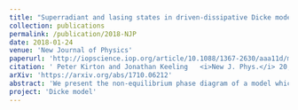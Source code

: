 ```yaml
---
title: "Superradiant and lasing states in driven-dissipative Dicke models"
collection: publications
permalink: /publication/2018-NJP
date: 2018-01-24
venue: 'New Journal of Physics'
paperurl: 'http://iopscience.iop.org/article/10.1088/1367-2630/aaa11d/meta'
citation: ' Peter Kirton and Jonathan Keeling   <i>New J. Phys.</i> 20, 015009 (2018)'
arXiv: 'https://arxiv.org/abs/1710.06212'
abstract: 'We present the non-equilibrium phase diagram of a model which can demonstrate both Dicke--Hepp--Lieb superradiance and regular lasing by varying the coherent and incoherent driving terms. We find that the regions in the phase diagram corresponding to superradiance and standard lasing are always separated by a normal region. We analyse the behaviour of the system using a combination of exact numerics based on permutation symmetry of the density matrix for small to intermediate numbers of molecules, and second order cumulant equations for large numbers of molecules. We find that the nature of the photon distribution in the superradiant and lasing states are very similar, but the emission spectrum is very different. We also show that in the presence of both coherent and incoherent driving, a period-doubling route to a chaotic state occurs. '
project: 'Dicke model'
---
```



